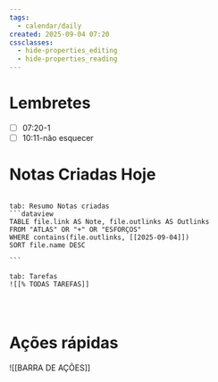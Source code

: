 ```yaml
---
tags:
  - calendar/daily
created: 2025-09-04 07:20
cssclasses:
  - hide-properties_editing
  - hide-properties_reading
---
```


# Lembretes
- [ ] 07:20-1
- [ ] 10:11-não esquecer

# Notas Criadas Hoje

`````tabs

tab: Resumo Notas criadas
```dataview
TABLE file.link AS Note, file.outlinks AS Outlinks
FROM "ATLAS" OR "+" OR "ESFORÇOS"
WHERE contains(file.outlinks, [[2025-09-04]])
SORT file.name DESC

```

tab: Tarefas
![[% TODAS TAREFAS]]




`````



# Ações rápidas


![[BARRA DE AÇÕES]]
